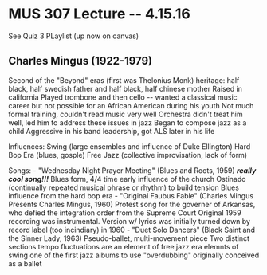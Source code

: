 MUS 307 Lecture -- 4.15.16
==
See Quiz 3 PLaylist (up now on canvas)

Charles Mingus (1922-1979)
--
Second of the "Beyond" eras (first was Thelonius Monk)
heritage: half black, half swedish father and half black, half chinese mother
Raised in california
Played trombone and then cello -- wanted a classical music career but not possible for an African American during his youth
Not much formal training, couldn't read music very well
Orchestra didn't treat him well, led him to address these issues in jazz
Began to compose jazz as a child
Aggressive in his band leadership, got ALS later in his life

Influences:
	Swing (large ensembles and influence of Duke Ellington)
	Hard Bop Era (blues, gosple)
	Free Jazz (collective improvisation, lack of form)

Songs:
	- "Wednesday Night Prayer Meeting" (Blues and Roots, 1959) ***really cool song!!!***
		Blues form, 4/4 time
		early influence of the church
		Ostinado (continually repeated musical phrase or rhythm) to build tension
		Blues influence from the hard bop era
	- "Original Faubus Fable" (Charles Mingus Presents Charles Mingus, 1960)
		Protest song for the governer of Arkansas, who defied the integration order from the Supreme Court
		Original 1959 recording was instrumental. Version w/ lyrics was initially turned down by record label (too incindiary) in 1960
	- "Duet Solo Dancers" (Black Saint and the Sinner Lady, 1963)
		Pseudo-ballet, multi-movement piece
		Two distinct sections
		tempo fluctuations are an element of free jazz era
		elemnts of swing
		one of the first jazz albums to use "overdubbing"
		originally conceived as a ballet
